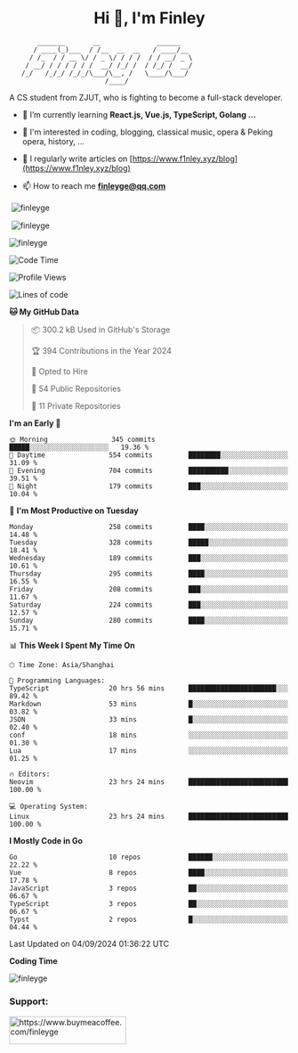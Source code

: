 <h1 align="center">Hi 👋, I'm Finley</h1>

```text
       _______       __              ______   
      / ____(_)___  / /__  __  __   / ____/__ 
     / /_  / / __ \/ / _ \/ / / /  / / __/ _ \
    / __/ / / / / / /  __/ /_/ /  / /_/ /  __/
   /_/   /_/_/ /_/_/\___/\__, /   \____/\___/
                        /____/                
```

<p align="left">

A CS student from ZJUT,
who is fighting to become a full-stack developer.

</p>

<p align="left">

- 🌱 I’m currently learning **React.js, Vue.js, TypeScript, Golang ...**

- 🧠 I'm interested in coding, blogging, classical music, opera & Peking opera, history, ...

- 📝 I regularly write articles on [https://www.f1nley.xyz/blog](https://www.f1nley.xyz/blog)

- 📫 How to reach me **finleyge@qq.com**

</p>

<p>&nbsp;<img align="center" src="https://github-readme-stats.vercel.app/api/top-langs/?username=finleyge&show_icons=true&locale=en&hide=javascript,html,tex" alt="finleyge" /></p>

<p>&nbsp;<img align="center" src="https://github-readme-stats.vercel.app/api?username=finleyge&show_icons=true&locale=en" alt="finleyge" /></p>

<p><img align="center" src="https://github-readme-streak-stats.herokuapp.com/?user=finleyge&" alt="finleyge" /></p>

<!--START_SECTION:waka-->
![Code Time](http://img.shields.io/badge/Code%20Time-1%2C802%20hrs%2032%20mins-blue)

![Profile Views](http://img.shields.io/badge/Profile%20Views-0-blue)

![Lines of code](https://img.shields.io/badge/From%20Hello%20World%20I%27ve%20Written-1.3%20million%20lines%20of%20code-blue)

**🐱 My GitHub Data** 

> 📦 300.2 kB Used in GitHub's Storage 
 > 
> 🏆 394 Contributions in the Year 2024
 > 
> 💼 Opted to Hire
 > 
> 📜 54 Public Repositories 
 > 
> 🔑 11 Private Repositories 
 > 
**I'm an Early 🐤** 

```text
🌞 Morning                345 commits         █████░░░░░░░░░░░░░░░░░░░░   19.36 % 
🌆 Daytime                554 commits         ████████░░░░░░░░░░░░░░░░░   31.09 % 
🌃 Evening                704 commits         ██████████░░░░░░░░░░░░░░░   39.51 % 
🌙 Night                  179 commits         ███░░░░░░░░░░░░░░░░░░░░░░   10.04 % 
```
📅 **I'm Most Productive on Tuesday** 

```text
Monday                   258 commits         ████░░░░░░░░░░░░░░░░░░░░░   14.48 % 
Tuesday                  328 commits         █████░░░░░░░░░░░░░░░░░░░░   18.41 % 
Wednesday                189 commits         ███░░░░░░░░░░░░░░░░░░░░░░   10.61 % 
Thursday                 295 commits         ████░░░░░░░░░░░░░░░░░░░░░   16.55 % 
Friday                   208 commits         ███░░░░░░░░░░░░░░░░░░░░░░   11.67 % 
Saturday                 224 commits         ███░░░░░░░░░░░░░░░░░░░░░░   12.57 % 
Sunday                   280 commits         ████░░░░░░░░░░░░░░░░░░░░░   15.71 % 
```


📊 **This Week I Spent My Time On** 

```text
🕑︎ Time Zone: Asia/Shanghai

💬 Programming Languages: 
TypeScript               20 hrs 56 mins      ██████████████████████░░░   89.42 % 
Markdown                 53 mins             █░░░░░░░░░░░░░░░░░░░░░░░░   03.82 % 
JSON                     33 mins             █░░░░░░░░░░░░░░░░░░░░░░░░   02.40 % 
conf                     18 mins             ░░░░░░░░░░░░░░░░░░░░░░░░░   01.30 % 
Lua                      17 mins             ░░░░░░░░░░░░░░░░░░░░░░░░░   01.25 % 

🔥 Editors: 
Neovim                   23 hrs 24 mins      █████████████████████████   100.00 % 

💻 Operating System: 
Linux                    23 hrs 24 mins      █████████████████████████   100.00 % 
```

**I Mostly Code in Go** 

```text
Go                       10 repos            ██████░░░░░░░░░░░░░░░░░░░   22.22 % 
Vue                      8 repos             ████░░░░░░░░░░░░░░░░░░░░░   17.78 % 
JavaScript               3 repos             ██░░░░░░░░░░░░░░░░░░░░░░░   06.67 % 
TypeScript               3 repos             ██░░░░░░░░░░░░░░░░░░░░░░░   06.67 % 
Typst                    2 repos             █░░░░░░░░░░░░░░░░░░░░░░░░   04.44 % 
```




 Last Updated on 04/09/2024 01:36:22 UTC
<!--END_SECTION:waka-->
**Coding Time**
<p>
       <img align="center" src="https://wakatime.com/share/@1f267603-cf28-47c9-a32c-2753500710e7/96d852e9-5832-42ff-acaa-a48a5371ba9d.svg" alt="finleyge" />
</p>

</p>


<h3 align="left">Support:</h3>

<p align="left">

<a href="https://www.buymeacoffee.com/finleyge"> <img align="left" src="https://cdn.buymeacoffee.com/buttons/v2/default-yellow.png" height="50" width="210" alt="https://www.buymeacoffee.com/finleyge" />

</a>
</p>
